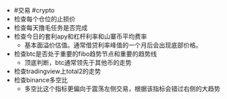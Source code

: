 - #交易 #crypto
- 检查每个仓位的止损价
- 检查每天撸毛任务是否完成
- 检查今日的套利apy和杠杆利率和山寨币平均费率
	- 基本面溢价估值。通常借贷利率峰值的一个月后会出现底部价格。
- 检查btc是否处于重要的fibo趋势节点和重要的趋势线
	- 顶底判断，btc通常领先于其他币的走势
- 检查tradingview上total2的走势
- 检查binance多空比
	- 多空比这个指标更偏向于震荡左侧交易，根据该指标会错过右侧的大趋势